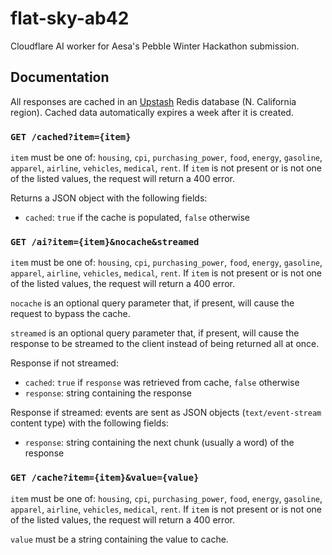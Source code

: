 # flat-sky-ab42

Cloudflare AI worker for Aesa's Pebble Winter Hackathon submission.

## Documentation

All responses are cached in an [Upstash](https://upstash.com/) Redis database (N. California region). Cached data automatically expires a week after it is created.

### `GET /cached?item={item}`

`item` must be one of: `housing`, `cpi`, `purchasing_power`, `food`, `energy`, `gasoline`, `apparel`, `airline`, `vehicles`, `medical`, `rent`. If `item` is not present or is not one of the listed values, the request will return a 400 error.

Returns a JSON object with the following fields:

- `cached`: `true` if the cache is populated, `false` otherwise

### `GET /ai?item={item}&nocache&streamed`

`item` must be one of: `housing`, `cpi`, `purchasing_power`, `food`, `energy`, `gasoline`, `apparel`, `airline`, `vehicles`, `medical`, `rent`. If `item` is not present or is not one of the listed values, the request will return a 400 error.

`nocache` is an optional query parameter that, if present, will cause the request to bypass the cache.

`streamed` is an optional query parameter that, if present, will cause the response to be streamed to the client instead of being returned all at once.

Response if not streamed:

- `cached`: `true` if `response` was retrieved from cache, `false` otherwise
- `response`: string containing the response

Response if streamed: events are sent as JSON objects (`text/event-stream` content type) with the following fields:

- `response`: string containing the next chunk (usually a word) of the response

### `GET /cache?item={item}&value={value}`

`item` must be one of: `housing`, `cpi`, `purchasing_power`, `food`, `energy`, `gasoline`, `apparel`, `airline`, `vehicles`, `medical`, `rent`. If `item` is not present or is not one of the listed values, the request will return a 400 error.

`value` must be a string containing the value to cache.
